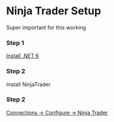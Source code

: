 # Ninja Trader Setup
Super important for this working

### Step 1
[Install .NET 6](https://dotnet.microsoft.com/en-us/download/dotnet/6.0)

### Step 2
Install NinjaTrader

### Step 2
[Connections -> Configure -> Ninja Trader](https://support.apextraderfunding.com/hc/en-us/articles/13602416481819-How-To-Set-up-NinjaTrader-8-1-With-Tradovate-Accounts)
